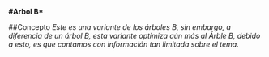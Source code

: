 __#Arbol B*__

##Concepto
*Este es una variante de los árboles B, sin embargo, a diferencia de un árbol B, esta variante optimiza aún más al Árble B, debido a esto, es que contamos con información tan limitada sobre el tema.*



